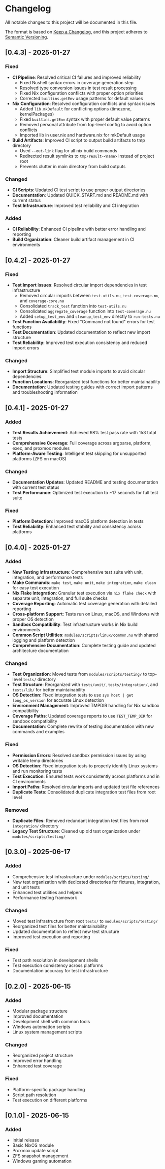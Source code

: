 # Changelog

All notable changes to this project will be documented in this file.

The format is based on [Keep a Changelog](https://keepachangelog.com/en/1.0.0/),
and this project adheres to [Semantic Versioning](https://semver.org/spec/v2.0.0.html).

## [0.4.3] - 2025-01-27

### Fixed

- **CI Pipeline**: Resolved critical CI failures and improved reliability
  - Fixed Nushell syntax errors in coverage generation step
  - Resolved type conversion issues in test result processing
  - Fixed Nix configuration conflicts with proper option priorities
  - Corrected `builtins.getEnv` usage patterns for default values
- **Nix Configuration**: Resolved configuration conflicts and syntax issues
  - Added `lib.mkDefault` for conflicting options (timezone, kernelPackages)
  - Fixed `builtins.getEnv` syntax with proper default value patterns
  - Removed personal attribute from top-level config to avoid option conflicts
  - Imported lib in user.nix and hardware.nix for mkDefault usage
- **Build Artifacts**: Improved CI script to output build artifacts to tmp directory
  - Used `--out-link` flag for all nix build commands
  - Redirected result symlinks to `tmp/result-<name>` instead of project root
  - Prevents clutter in main directory from build outputs

### Changed

- **CI Scripts**: Updated CI test script to use proper output directories
- **Documentation**: Updated QUICK_START.md and README.md with current status
- **Test Infrastructure**: Improved test reliability and CI integration

### Added

- **CI Reliability**: Enhanced CI pipeline with better error handling and reporting
- **Build Organization**: Cleaner build artifact management in CI environments

## [0.4.2] - 2025-01-27

### Fixed

- **Test Import Issues**: Resolved circular import dependencies in test infrastructure
  - Removed circular imports between `test-utils.nu`, `test-coverage.nu`, and `coverage-core.nu`
  - Consolidated `track_test` function into `test-utils.nu`
  - Consolidated `aggregate_coverage` function into `test-coverage.nu`
  - Added `setup_test_env` and `cleanup_test_env` directly to `run-tests.nu`
- **Test Function Availability**: Fixed "Command not found" errors for test functions
- **Test Documentation**: Updated documentation to reflect new import structure
- **Test Reliability**: Improved test execution consistency and reduced import errors

### Changed

- **Import Structure**: Simplified test module imports to avoid circular dependencies
- **Function Locations**: Reorganized test functions for better maintainability
- **Documentation**: Updated testing guides with correct import patterns and troubleshooting information

## [0.4.1] - 2025-01-27

### Added

- **Test Results Achievement**: Achieved 98% test pass rate with 153 total tests
- **Comprehensive Coverage**: Full coverage across argparse, platform, exec, and proxmox modules
- **Platform-Aware Testing**: Intelligent test skipping for unsupported platforms (ZFS on macOS)

### Changed

- **Documentation Updates**: Updated README and testing documentation with current test status
- **Test Performance**: Optimized test execution to ~17 seconds for full test suite

### Fixed

- **Platform Detection**: Improved macOS platform detection in tests
- **Test Reliability**: Enhanced test stability and consistency across platforms

## [0.4.0] - 2025-01-27

### Added

- **New Testing Infrastructure**: Comprehensive test suite with unit, integration, and performance tests
- **Make Commands**: `make test`, `make unit`, `make integration`, `make clean` for easy test execution
- **Nix Flake Integration**: Granular test execution via `nix flake check` with separate unit, integration, and full suite checks
- **Coverage Reporting**: Automatic test coverage generation with detailed reporting
- **Cross-platform Support**: Tests run on Linux, macOS, and Windows with proper OS detection
- **Sandbox Compatibility**: Test infrastructure works in Nix build environments
- **Common Script Utilities**: `modules/scripts/linux/common.nu` with shared logging and platform detection
- **Comprehensive Documentation**: Complete testing guide and updated architecture documentation

### Changed

- **Test Organization**: Moved tests from `modules/scripts/testing/` to top-level `tests/` directory
- **Test Structure**: Reorganized with `tests/unit/`, `tests/integration/`, and `tests/lib/` for better maintainability
- **OS Detection**: Fixed integration tests to use `sys host | get long_os_version` for accurate Linux detection
- **Environment Management**: Improved TMPDIR handling for Nix sandbox compatibility
- **Coverage Paths**: Updated coverage reports to use `TEST_TEMP_DIR` for sandbox compatibility
- **Documentation**: Complete rewrite of testing documentation with new commands and examples

### Fixed

- **Permission Errors**: Resolved sandbox permission issues by using writable temp directories
- **OS Detection**: Fixed integration tests to properly identify Linux systems and run monitoring tests
- **Test Execution**: Ensured tests work consistently across platforms and in CI environments
- **Import Paths**: Resolved circular imports and updated test file references
- **Duplicate Tests**: Consolidated duplicate integration test files from root level

### Removed

- **Duplicate Files**: Removed redundant integration test files from root `integration/` directory
- **Legacy Test Structure**: Cleaned up old test organization under `modules/scripts/testing/`

## [0.3.0] - 2025-06-17

### Added

- Comprehensive test infrastructure under `modules/scripts/testing/`
- New test organization with dedicated directories for fixtures, integration, and unit tests
- Enhanced test utilities and helpers
- Performance testing framework

### Changed

- Moved test infrastructure from root `tests/` to `modules/scripts/testing/`
- Reorganized test files for better maintainability
- Updated documentation to reflect new test structure
- Improved test execution and reporting

### Fixed

- Test path resolution in development shells
- Test execution consistency across platforms
- Documentation accuracy for test infrastructure

## [0.2.0] - 2025-06-15

### Added

- Modular package structure
- Improved documentation
- Development shell with common tools
- Windows automation scripts
- Linux system management scripts

### Changed

- Reorganized project structure
- Improved error handling
- Enhanced test coverage

### Fixed

- Platform-specific package handling
- Script path resolution
- Test execution on different platforms

## [0.1.0] - 2025-06-15

### Added

- Initial release
- Basic NixOS module
- Proxmox update script
- ZFS snapshot management
- Windows gaming automation
